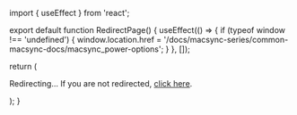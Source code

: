 import { useEffect } from 'react';

export default function RedirectPage() {
  useEffect(() => {
    if (typeof window !== 'undefined') {
      window.location.href = '/docs/macsync-series/common-macsync-docs/macsync_power-options';
    }
  }, []);

  return (
    <div>
      <p>Redirecting... If you are not redirected, <a href="/docs/macsync-series/common-macsync-docs/macsync_power-options">click here</a>.</p>
    </div>
  );
}